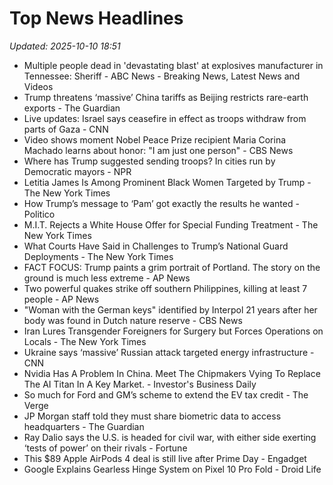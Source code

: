 # Top News Headlines

_Updated: 2025-10-10 18:51_

- Multiple people dead in 'devastating blast' at explosives manufacturer in Tennessee: Sheriff - ABC News - Breaking News, Latest News and Videos
- Trump threatens ‘massive’ China tariffs as Beijing restricts rare-earth exports - The Guardian
- Live updates: Israel says ceasefire in effect as troops withdraw from parts of Gaza - CNN
- Video shows moment Nobel Peace Prize recipient Maria Corina Machado learns about honor: "I am just one person" - CBS News
- Where has Trump suggested sending troops? In cities run by Democratic mayors - NPR
- Letitia James Is Among Prominent Black Women Targeted by Trump - The New York Times
- How Trump’s message to ‘Pam’ got exactly the results he wanted - Politico
- M.I.T. Rejects a White House Offer for Special Funding Treatment - The New York Times
- What Courts Have Said in Challenges to Trump’s National Guard Deployments - The New York Times
- FACT FOCUS: Trump paints a grim portrait of Portland. The story on the ground is much less extreme - AP News
- Two powerful quakes strike off southern Philippines, killing at least 7 people - AP News
- "Woman with the German keys" identified by Interpol 21 years after her body was found in Dutch nature reserve - CBS News
- Iran Lures Transgender Foreigners for Surgery but Forces Operations on Locals - The New York Times
- Ukraine says ‘massive’ Russian attack targeted energy infrastructure - CNN
- Nvidia Has A Problem In China. Meet The Chipmakers Vying To Replace The AI Titan In A Key Market. - Investor's Business Daily
- So much for Ford and GM’s scheme to extend the EV tax credit - The Verge
- JP Morgan staff told they must share biometric data to access headquarters - The Guardian
- Ray Dalio says the U.S. is headed for civil war, with either side exerting ‘tests of power’ on their rivals - Fortune
- This $89 Apple AirPods 4 deal is still live after Prime Day - Engadget
- Google Explains Gearless Hinge System on Pixel 10 Pro Fold - Droid Life